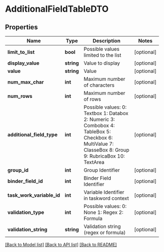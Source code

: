 # AdditionalFieldTableDTO

## Properties
Name | Type | Description | Notes
------------ | ------------- | ------------- | -------------
**limit_to_list** | **bool** | Possible values ​​limited to the list | [optional] 
**display_value** | **string** | Value to display | [optional] 
**value** | **string** | Value | [optional] 
**num_max_char** | **int** | Maximum number of characters | [optional] 
**num_rows** | **int** | Maximum number of rows | [optional] 
**additional_field_type** | **int** | Possible values:  0: Textbox  1: Databox  2: Numeric  3: Combobox  4: TableBox  5: Checkbox  6: MultiValue  7: ClasseBox  8: Group  9: RubricaBox  10: TextArea | [optional] 
**group_id** | **int** | Group Identifier | [optional] 
**binder_field_id** | **int** | Binder Field Identifier | [optional] 
**task_work_variable_id** | **int** | Variable Identifier in taskword context | [optional] 
**validation_type** | **int** | Possible values:  0: None  1: Regex  2: Formula | [optional] 
**validation_string** | **string** | Validation string (regex or formula) | [optional] 

[[Back to Model list]](../README.md#documentation-for-models) [[Back to API list]](../README.md#documentation-for-api-endpoints) [[Back to README]](../README.md)


